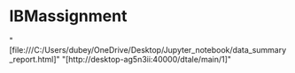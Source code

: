 # IBMassignment
"[file:///C:/Users/dubey/OneDrive/Desktop/Jupyter_notebook/data_summary_report.html]"
"[http://desktop-ag5n3ii:40000/dtale/main/1]"
